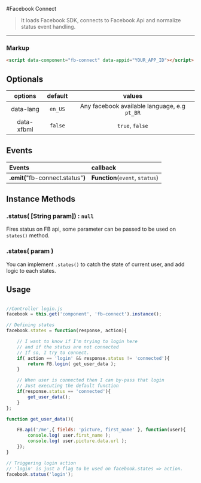 
#Facebook Connect

>It loads Facebook SDK, connects to Facebook Api and normalize status event handling.

---

### Markup

```html
<script data-component="fb-connect" data-appid="YOUR_APP_ID"></script>
```

## Optionals

| options       |     default      | values
|:-------------:|:----------------:|:--------:
| data-lang     |    `en_US`       | Any facebook available language, e.g `pt_BR`
| data-xfbml    |   `false`        | `true`, `false`

## Events

| Events            |           callback
|:------------------|:--------------------------|
| **.emit(**"fb-connect.status"**)**   | **Function**(`event`, `status`) |


## Instance Methods

### .status( [String param]) : `null`
Fires status on FB api, some parameter can be passed to be used on `states()` method.

### .states( param )
You can implement `.states()` to catch the state of current user, and add logic to each states.

## Usage

```js

//Controller login.js
facebook = this.get('component', 'fb-connect').instance();

// Defining states
facebook.states = function(response, action){

    // I want to know if I'm trying to login here
    // and if the status are not connected
    // If so, I try to connect.
    if( action == 'login' && response.status != 'connected'){
        return FB.login( get_user_data );
    }

    // When user is connected then I can by-pass that login
    // Just executing the default function
    if(response.status == 'connected'){
        get_user_data();
    }
};

function get_user_data(){

    FB.api('/me',{ fields: 'picture, first_name' }, function(user){
        console.log( user.first_name );
        console.log( user.picture.data.url );
    });
}

// Triggering login action
// 'login' is just a flag to be used on facebook.states => action.
facebook.status('login');

```
